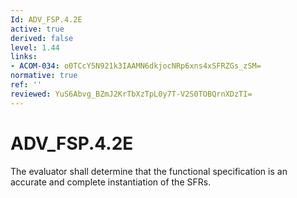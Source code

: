 ```yaml
---
Id: ADV_FSP.4.2E
active: true
derived: false
level: 1.44
links:
- ACOM-034: o0TCcY5N921k3IAAMN6dkjocNRp6xns4xSFRZGs_zSM=
normative: true
ref: ''
reviewed: YuS6Abvg_BZmJ2KrTbXzTpL0y7T-V2S0TOBQrnXDzTI=
---
```


# ADV_FSP.4.2E

The evaluator shall determine that the functional specification is an accurate and complete instantiation of the SFRs.